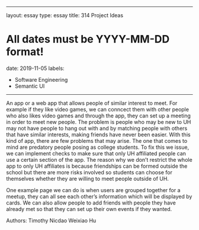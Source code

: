 
---
layout: essay
type: essay
title: 314 Project Ideas
# All dates must be YYYY-MM-DD format!
date: 2019-11-05
labels:
  - Software Engineering
  - Semantic UI
---


An app or a web app that allows people of similar interest to meet. For example if they like video games, we can conncect them with other people who also likes video games and through the app, they can set up a meeting in order to meet new people. The problem is people who may be new to UH may not have people to hang out with and by matching people with others that have similar interests, making friends have never been easier. With this kind of app, there are few problems that may arise. The one that comes to mind are predatory people posing as college students. To fix this we issue, we can implement checks to make sure that only UH affiliated people can use a certain section of the app. The reason why we don’t restrict the whole app to only UH affiliates is because friendships can be formed outside the school but there are more risks involved so students can choose for themselves whether they are willing to meet people outside of UH.

One example page we can do is when users are grouped together for a meetup, they can all see each other’s information which will be displayed by cards. We can also allow people to add friends with people they have already met so that they can set up their own events if they wanted.

Authors: Timothy Nicdao 
Weixiao Hu
